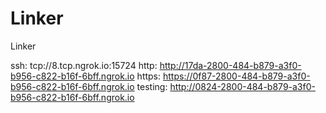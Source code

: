 # Linker
Linker

ssh: tcp://8.tcp.ngrok.io:15724 
http: http://17da-2800-484-b879-a3f0-b956-c822-b16f-6bff.ngrok.io 
https: https://0f87-2800-484-b879-a3f0-b956-c822-b16f-6bff.ngrok.io 
testing: http://0824-2800-484-b879-a3f0-b956-c822-b16f-6bff.ngrok.io 